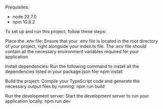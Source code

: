 Prequisites:
- node 22.7.0
- npm 10.8.2

To set up and run this project, follow these steps:

Place the .env file: Ensure that your .env file is located in the root directory of your project, right alongside your index.ts file. The .env file should contain all the necessary environment variables required for your application.

Install dependencies: Run the following command to install all the dependencies listed in your package.json file:
npm install

Build the project: Compile your TypeScript code and generate the necessary output files by running:
npm run build

Run the development server: Start the development server to run your application locally:
npm run dev